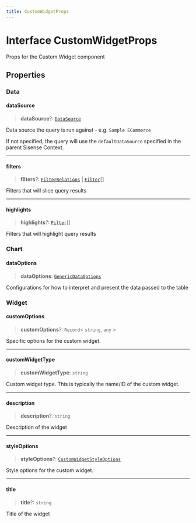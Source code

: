 ```yaml
---
title: CustomWidgetProps
---
```


# Interface CustomWidgetProps

Props for the Custom Widget component

## Properties

### Data

#### dataSource

> **dataSource**?: [`DataSource`](../../sdk-data/type-aliases/type-alias.DataSource.md)

Data source the query is run against - e.g. `Sample ECommerce`

If not specified, the query will use the `defaultDataSource` specified in the parent Sisense Context.

***

#### filters

> **filters**?: [`FilterRelations`](../../sdk-data/interfaces/interface.FilterRelations.md) \| [`Filter`](../../sdk-data/interfaces/interface.Filter.md)[]

Filters that will slice query results

***

#### highlights

> **highlights**?: [`Filter`](../../sdk-data/interfaces/interface.Filter.md)[]

Filters that will highlight query results

### Chart

#### dataOptions

> **dataOptions**: [`GenericDataOptions`](../type-aliases/type-alias.GenericDataOptions.md)

Configurations for how to interpret and present the data passed to the table

### Widget

#### customOptions

> **customOptions**?: `Record`\< `string`, `any` \>

Specific options for the custom widget.

***

#### customWidgetType

> **customWidgetType**: `string`

Custom widget type. This is typically the name/ID of the custom widget.

***

#### description

> **description**?: `string`

Description of the widget

***

#### styleOptions

> **styleOptions**?: [`CustomWidgetStyleOptions`](../type-aliases/type-alias.CustomWidgetStyleOptions.md)

Style options for the custom widget.

***

#### title

> **title**?: `string`

Title of the widget
